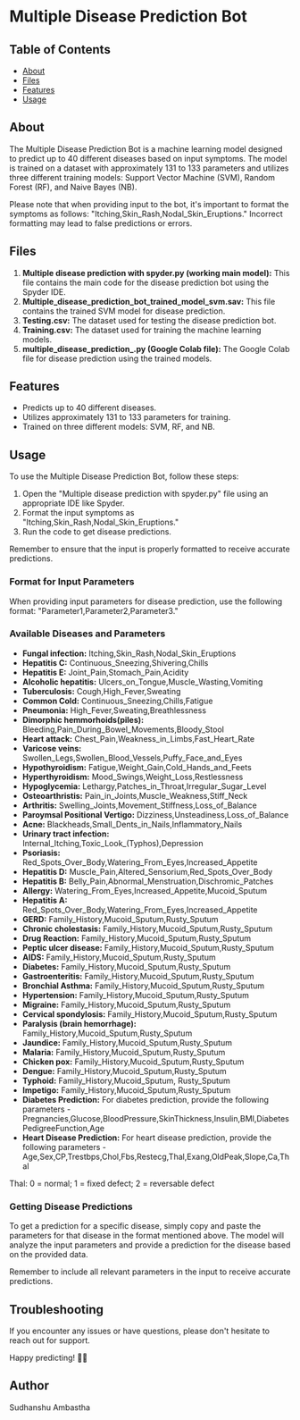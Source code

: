 # Multiple Disease Prediction Bot

## Table of Contents

- [About](#about)
- [Files](#files)
- [Features](#features)
- [Usage](#usage)

## About

The Multiple Disease Prediction Bot is a machine learning model designed to predict up to 40 different diseases based on input symptoms. The model is trained on a dataset with approximately 131 to 133 parameters and utilizes three different training models: Support Vector Machine (SVM), Random Forest (RF), and Naive Bayes (NB).

Please note that when providing input to the bot, it's important to format the symptoms as follows: "Itching,Skin_Rash,Nodal_Skin_Eruptions." Incorrect formatting may lead to false predictions or errors.

## Files

1. **Multiple disease prediction with spyder.py (working main model):** This file contains the main code for the disease prediction bot using the Spyder IDE.
2. **Multiple_disease_prediction_bot_trained_model_svm.sav:** This file contains the trained SVM model for disease prediction.
3. **Testing.csv:** The dataset used for testing the disease prediction bot.
4. **Training.csv:** The dataset used for training the machine learning models.
5. **multiple_disease_prediction_.py (Google Colab file):** The Google Colab file for disease prediction using the trained models.

## Features

- Predicts up to 40 different diseases.
- Utilizes approximately 131 to 133 parameters for training.
- Trained on three different models: SVM, RF, and NB.

## Usage

To use the Multiple Disease Prediction Bot, follow these steps:

1. Open the "Multiple disease prediction with spyder.py" file using an appropriate IDE like Spyder.
2. Format the input symptoms as "Itching,Skin_Rash,Nodal_Skin_Eruptions."
3. Run the code to get disease predictions.

Remember to ensure that the input is properly formatted to receive accurate predictions.

### Format for Input Parameters

When providing input parameters for disease prediction, use the following format: "Parameter1,Parameter2,Parameter3."

### Available Diseases and Parameters

- **Fungal infection:** Itching,Skin_Rash,Nodal_Skin_Eruptions
- **Hepatitis C:** Continuous_Sneezing,Shivering,Chills
- **Hepatitis E:** Joint_Pain,Stomach_Pain,Acidity
- **Alcoholic hepatitis:** Ulcers_on_Tongue,Muscle_Wasting,Vomiting
- **Tuberculosis:** Cough,High_Fever,Sweating
- **Common Cold:** Continuous_Sneezing,Chills,Fatigue
- **Pneumonia:** High_Fever,Sweating,Breathlessness
- **Dimorphic hemmorhoids(piles):** Bleeding,Pain_During_Bowel_Movements,Bloody_Stool
- **Heart attack:** Chest_Pain,Weakness_in_Limbs,Fast_Heart_Rate
- **Varicose veins:** Swollen_Legs,Swollen_Blood_Vessels,Puffy_Face_and_Eyes
- **Hypothyroidism:** Fatigue,Weight_Gain,Cold_Hands_and_Feets
- **Hyperthyroidism:** Mood_Swings,Weight_Loss,Restlessness
- **Hypoglycemia:** Lethargy,Patches_in_Throat,Irregular_Sugar_Level
- **Osteoarthristis:** Pain_in_Joints,Muscle_Weakness,Stiff_Neck
- **Arthritis:** Swelling_Joints,Movement_Stiffness,Loss_of_Balance
- **Paroymsal Positional Vertigo:** Dizziness,Unsteadiness,Loss_of_Balance
- **Acne:** Blackheads,Small_Dents_in_Nails,Inflammatory_Nails
- **Urinary tract infection:** Internal_Itching,Toxic_Look_(Typhos),Depression
- **Psoriasis:** Red_Spots_Over_Body,Watering_From_Eyes,Increased_Appetite
- **Hepatitis D:** Muscle_Pain,Altered_Sensorium,Red_Spots_Over_Body
- **Hepatitis B:** Belly_Pain,Abnormal_Menstruation,Dischromic_Patches
- **Allergy:** Watering_From_Eyes,Increased_Appetite,Mucoid_Sputum
- **Hepatitis A:** Red_Spots_Over_Body,Watering_From_Eyes,Increased_Appetite
- **GERD:** Family_History,Mucoid_Sputum,Rusty_Sputum
- **Chronic cholestasis:** Family_History,Mucoid_Sputum,Rusty_Sputum
- **Drug Reaction:** Family_History,Mucoid_Sputum,Rusty_Sputum
- **Peptic ulcer disease:** Family_History,Mucoid_Sputum,Rusty_Sputum
- **AIDS:** Family_History,Mucoid_Sputum,Rusty_Sputum
- **Diabetes:** Family_History,Mucoid_Sputum,Rusty_Sputum
- **Gastroenteritis:** Family_History,Mucoid_Sputum,Rusty_Sputum
- **Bronchial Asthma:** Family_History,Mucoid_Sputum,Rusty_Sputum
- **Hypertension:** Family_History,Mucoid_Sputum,Rusty_Sputum
- **Migraine:** Family_History,Mucoid_Sputum,Rusty_Sputum
- **Cervical spondylosis:** Family_History,Mucoid_Sputum,Rusty_Sputum
- **Paralysis (brain hemorrhage):** Family_History,Mucoid_Sputum,Rusty_Sputum
- **Jaundice:** Family_History,Mucoid_Sputum,Rusty_Sputum
- **Malaria:** Family_History,Mucoid_Sputum,Rusty_Sputum
- **Chicken pox:** Family_History,Mucoid_Sputum,Rusty_Sputum
- **Dengue:** Family_History,Mucoid_Sputum,Rusty_Sputum
- **Typhoid:** Family_History,Mucoid_Sputum, Rusty_Sputum
- **Impetigo:** Family_History,Mucoid_Sputum,Rusty_Sputum
- **Diabetes Prediction:** For diabetes prediction, provide the following parameters - Pregnancies,Glucose,BloodPressure,SkinThickness,Insulin,BMI,DiabetesPedigreeFunction,Age
- **Heart Disease Prediction:** For heart disease prediction, provide the following parameters - Age,Sex,CP,Trestbps,Chol,Fbs,Restecg,Thal,Exang,OldPeak,Slope,Ca,Thal

Thal: 0 = normal; 1 = fixed defect; 2 = reversable defect

### Getting Disease Predictions

To get a prediction for a specific disease, simply copy and paste the parameters for that disease in the format mentioned above. The model will analyze the input parameters and provide a prediction for the disease based on the provided data.

Remember to include all relevant parameters in the input to receive accurate predictions.

## Troubleshooting
If you encounter any issues or have questions, please don't hesitate to reach out for support.

Happy predicting! 🤖💙

## Author  
Sudhanshu Ambastha
